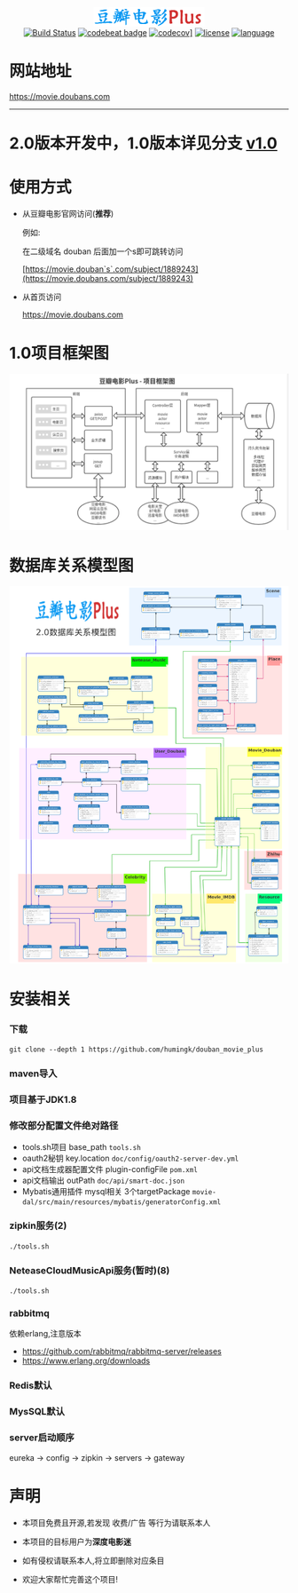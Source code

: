 <div align="center">
<img src="./doc/image/logo3.png"/>
</div>
<div align="center">
<a href="https://travis-ci.org/humingk/douban_movie"><img src="https://travis-ci.org/humingk/douban_movie.svg?branch=master" alt="Build Status"></a>
<a href="https://codebeat.co/projects/github-com-humingk-douban_movie-master"><img src="https://codebeat.co/badges/d666efdf-fbf8-479f-a8ed-dfcb833f0016" alt="codebeat badge"></a>
<a href="https://codecov.io/gh/humingk/douban_movie"><img src="https://codecov.io/gh/humingk/douban_movie/branch/master/graph/badge.svg" alt="codecov]"></a>
<a href=""><img src="https://img.shields.io/github/license/mashape/apistatus.svg" alt="license"></a>
<a href=""><img src="https://img.shields.io/badge/language-java%20python%20javascript-green.svg" alt="language"></a>
</div>

# 网站地址

https://movie.doubans.com

---



# 2.0版本开发中，1.0版本详见分支 [v1.0](https://github.com/humingk/douban_movie_plus/tree/v1.0)

# 使用方式

- 从豆瓣电影官网访问(**推荐**)

  例如:

  在二级域名 douban 后面加一个s即可跳转访问

  [https://movie.douban`s`.com/subject/1889243](https://movie.doubans.com/subject/1889243)

- 从首页访问

  https://movie.doubans.com

# 1.0项目框架图

![](./doc/image/structure.png)

# 数据库关系模型图

![ER关系图](./doc/image/movie_2.0_er.png)

# 安装相关
### 下载
`git clone --depth 1 https://github.com/humingk/douban_movie_plus`
### maven导入
### 项目基于JDK1.8
### 修改部分配置文件绝对路径
- tools.sh项目 base_path
`tools.sh`
- oauth2秘钥 key.location
`doc/config/oauth2-server-dev.yml`
- api文档生成器配置文件 plugin-configFile
`pom.xml`
- api文档输出 outPath
`doc/api/smart-doc.json`
- Mybatis通用插件 mysql相关 3个targetPackage
`movie-dal/src/main/resources/mybatis/generatorConfig.xml`
### zipkin服务(2)
`./tools.sh`
### NeteaseCloudMusicApi服务(暂时)(8)
`./tools.sh`
### rabbitmq 
依赖erlang,注意版本
- <https://github.com/rabbitmq/rabbitmq-server/releases>
- <https://www.erlang.org/downloads>
### Redis默认
### MysSQL默认
### server启动顺序
eureka -> config -> zipkin -> servers -> gateway

# 声明

- 本项目免费且开源,若发现 收费/广告 等行为请联系本人


- 本项目的目标用户为**深度电影迷**


- 如有侵权请联系本人,将立即删除对应条目


- 欢迎大家帮忙完善这个项目!

